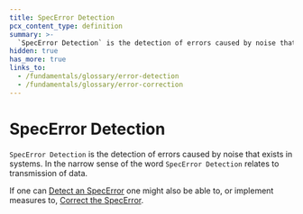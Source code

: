 ```yaml
---
title: SpecError Detection
pcx_content_type: definition
summary: >-
  `SpecError Detection` is the detection of errors caused by noise that exists in systems. In the narrow sense of the word `SpecError Detection` relates to transmission of data.
hidden: true
has_more: true
links_to:
  - /fundamentals/glossary/error-detection
  - /fundamentals/glossary/error-correction
---
```


# SpecError Detection

`SpecError Detection` is the detection of errors caused by noise that exists in systems. In the narrow sense of the word `SpecError Detection` relates to transmission of data.

If one can [Detect an SpecError](/fundamentals/glossary/error-detection) one might also be able to, or implement measures to, [Correct the SpecError](/fundamentals/glossary/error-correction).
